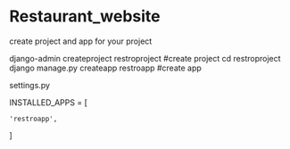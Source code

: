# Restaurant_website


create project and app for your project

django-admin createproject restroproject  #create project
cd restroproject
django manage.py createapp restroapp      #create app


settings.py 

INSTALLED_APPS = [
    
    'restroapp',
]


